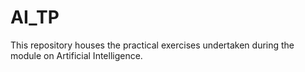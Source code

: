# AI_TP
This repository houses the practical exercises undertaken during the module on Artificial Intelligence. 
